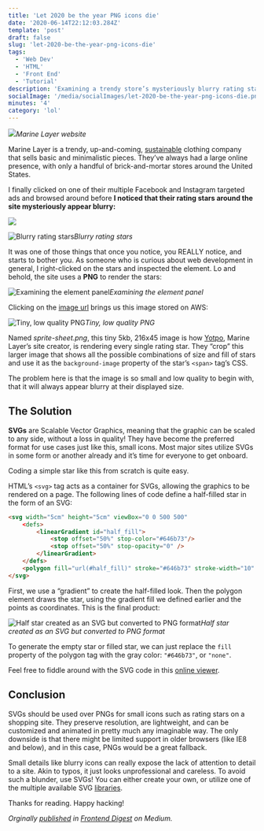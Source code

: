 ```yaml
---
title: 'Let 2020 be the year PNG icons die'
date: '2020-06-14T22:12:03.284Z'
template: 'post'
draft: false
slug: 'let-2020-be-the-year-png-icons-die'
tags:
  - 'Web Dev'
  - 'HTML'
  - 'Front End'
  - 'Tutorial'
description: 'Examining a trendy store’s mysteriously blurry rating stars and proposing a solution'
socialImage: '/media/socialImages/let-2020-be-the-year-png-icons-die.png'
minutes: '4'
category: 'lol'
---
```


![](https://miro.medium.com/max/4800/1*1NsyodtGxXetMW1l647hrQ.png)_Marine Layer website_

Marine Layer is a trendy, up-and-coming, [sustainable](https://www.marinelayer.com/pages/ml-sustainability) clothing company that sells basic and minimalistic pieces. They’ve always had a large online presence, with only a handful of brick-and-mortar stores around the United States.

I finally clicked on one of their multiple Facebook and Instagram targeted ads and browsed around before **I noticed that their rating stars around the site mysteriously appear blurry:**

![](https://cdn-images-1.medium.com/max/2000/1*seYUcnlWKL69F9tL1ooBRw.png)

![Blurry rating stars](https://cdn-images-1.medium.com/max/2000/1*fOQy43QP6JzjuTQzDYL2nQ.png)_Blurry rating stars_

It was one of those things that once you notice, you REALLY notice, and starts to bother you. As someone who is curious about web development in general, I right-clicked on the stars and inspected the element. Lo and behold, the site uses a **PNG** to render the stars:

![Examining the element panel](https://cdn-images-1.medium.com/max/3630/1*N7txBvnYOdOi5K4uS19CmA.png)_Examining the element panel_

Clicking on the [image url](https://yotpo-editor-production.s3.amazonaws.com/b7vMGctRljJrLQFPo1ElbKAhIoBinsgbM6vucZ85/sprite-sheet.png) brings us this image stored on AWS:

![Tiny, low quality PNG](https://cdn-images-1.medium.com/max/2000/1*f1W84jxyYTlOoNDI8BY5cA.png)_Tiny, low quality PNG_

Named _sprite-sheet.png_, this tiny 5kb, 216x45 image is how [Yotpo](https://www.yotpo.com/), Marine Layer’s site creator, is rendering every single rating star. They “crop” this larger image that shows all the possible combinations of size and fill of stars and use it as the `background-image` property of the star’s `<span>` tag’s CSS.

The problem here is that the image is so small and low quality to begin with, that it will always appear blurry at their displayed size.

## The Solution

**SVGs** are Scalable Vector Graphics, meaning that the graphic can be scaled to any side, without a loss in quality! They have become the preferred format for use cases just like this, small icons. Most major sites utilize SVGs in some form or another already and it’s time for everyone to get onboard.

Coding a simple star like this from scratch is quite easy.

HTML’s `<svg>` tag acts as a container for SVGs, allowing the graphics to be rendered on a page. The following lines of code define a half-filled star in the form of an SVG:

```html
<svg width="5cm" height="5cm" viewBox="0 0 500 500"
    <defs>
        <linearGradient id="half_fill">
            <stop offset="50%" stop-color="#646b73"/>
            <stop offset="50%" stop-opacity="0" />
        </linearGradient>
    </defs>
    <polygon fill="url(#half_fill)" stroke="#646b73" stroke-width="10" points="350,75 379,161 469,161 397,215 423,301 350,250 277,301 303,215 231,161 321,161" />
</svg>
```

First, we use a “gradient” to create the half-filled look. Then the polygon element draws the star, using the gradient fill we defined earlier and the points as coordinates. This is the final product:

![Half star created as an SVG but converted to PNG format](https://cdn-images-1.medium.com/max/2000/1*PdyTnMz4nf_GblPuRHhqDA.png)_Half star created as an SVG but converted to PNG format_

To generate the empty star or filled star, we can just replace the `fill` property of the polygon tag with the gray color: `"#646b73"`, or `"none"`.

Feel free to fiddle around with the SVG code in this [online viewer](https://www.freecodeformat.com/svg-editor.php).

## Conclusion

SVGs should be used over PNGs for small icons such as rating stars on a shopping site. They preserve resolution, are lightweight, and can be customized and animated in pretty much any imaginable way. The only downside is that there might be limited support in older browsers (like IE8 and below), and in this case, PNGs would be a great fallback.

Small details like blurry icons can really expose the lack of attention to detail to a site. Akin to typos, it just looks unprofessional and careless. To avoid such a blunder, use SVGs! You can either create your own, or utilize one of the multiple available SVG [libraries](https://www.webdesignerdepot.com/2018/02/8-best-free-libraries-for-svg/).

Thanks for reading. Happy hacking!

<i>Orginally [published](https://medium.com/frontend-digest/let-2020-be-the-year-png-icons-die-aeb898263180?source=friends_link&sk=d48411e6b94be910e63410e8244ea887) in [Frontend Digest](https://medium.com/frontend-digest) on Medium<i>.
